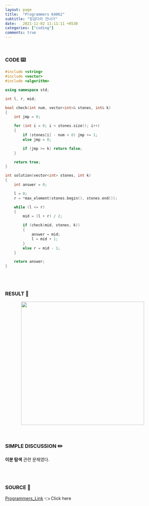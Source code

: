 ```yaml
---
layout: page
title:  "Programmers 64062"
subtitle: "징검다리 건너기"
date:   2021-11-02 11:11:11 +0530
categories: ["coding"]
comments: true
---
```


<br>

### CODE ⌨️

```c++
#include <string>
#include <vector>
#include <algorithm>

using namespace std;

int l, r, mid;

bool check(int num, vector<int>& stones, int& k)
{
	int jmp = 0;

	for (int i = 0; i < stones.size(); i++)
	{
		if (stones[i] - num < 0) jmp += 1;
		else jmp = 0;

		if (jmp >= k) return false;
	}

	return true;
}

int solution(vector<int> stones, int k)
{
	int answer = 0;

	l = 0;
	r = *max_element(stones.begin(), stones.end());

	while (l <= r)
	{
		mid = (l + r) / 2;

		if (check(mid, stones, k))
		{
			answer = mid;
			l = mid + 1;
		}
		else r = mid - 1;
	}

	return answer;
}
```  

<br>
<br>

### RESULT 💛

<img src="{{ '/assets/programmers/p64062r.jpg' }}" style="width: 400px; height: auto; margin-left: auto; margin-right: auto; display: block;">  

<br>
<br>

### SIMPLE DISCUSSION ✏️

**이분 탐색** 관련 문제였다.  

<br>
<br>

### SOURCE 💎

[Programmers_Link][link] 👈 Click here  

<br>

<script src="https://utteranc.es/client.js"
        repo="DCherish/DCherish.github.io"
        issue-term="pathname"
        theme="boxy-light"
        crossorigin="anonymous"
        async>
</script>

[link]: https://programmers.co.kr/learn/courses/30/lessons/64062